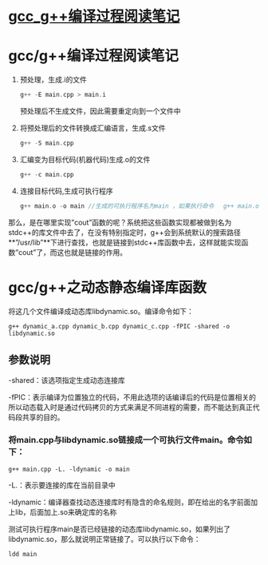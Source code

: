 # [gcc_g++编译过程阅读笔记](https://github.com/wjwever/gitblog/issues/32)

# gcc/g++编译过程阅读笔记

1. 预处理，生成.i的文件

   ```c++
   g++ -E main.cpp > main.i 
   ```

   预处理后不生成文件，因此需要重定向到一个文件中

2. 将预处理后的文件转换成汇编语言，生成.s文件

   ```c++
   g++ -S main.cpp
   ```

3. 汇编变为目标代码(机器代码)生成.o的文件

   ```c++
   g++ -c main.cpp 
   ```

4. 连接目标代码,生成可执行程序

   ```c++
   g++ main.o -o main //生成的可执行程序名为main ，如果执行命令 　g++ main.o  这样默认生成a.out，也就是main与a.out是一个只是名字不同而已
   ```

那么，是在哪里实现”cout”函数的呢？系统把这些函数实现都被做到名为stdc++的库文件中去了，在没有特别指定时，g++会到系统默认的搜索路径**”/usr/lib”**下进行查找，也就是链接到stdc++库函数中去，这样就能实现函数”cout”了，而这也就是链接的作用。

# gcc/g++之动态静态编译库函数

将这几个文件编译成动态库libdynamic.so。编译命令如下：

``` 
g++ dynamic_a.cpp dynamic_b.cpp dynamic_c.cpp -fPIC -shared -o libdynamic.so
```

## 参数说明

-shared：该选项指定生成动态连接库

-fPIC：表示编译为位置独立的代码，不用此选项的话编译后的代码是位置相关的所以动态载入时是通过代码拷贝的方式来满足不同进程的需要，而不能达到真正代码段共享的目的。

### 将main.cpp与libdynamic.so链接成一个可执行文件main。命令如下：

```
g++ main.cpp -L. -ldynamic -o main
```

-L.：表示要连接的库在当前目录中

-ldynamic：编译器查找动态连接库时有隐含的命名规则，即在给出的名字前面加上lib，后面加上.so来确定库的名称

测试可执行程序main是否已经链接的动态库libdynamic.so，如果列出了libdynamic.so，那么就说明正常链接了。可以执行以下命令：

```
ldd main
```

